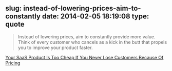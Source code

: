 slug: instead-of-lowering-prices-aim-to-constantly
date: 2014-02-05 18:19:08
type: quote
---

> Instead of lowering prices, aim to constantly provide more value. Think of every customer who cancels as a kick in the butt that propels you to improve your product faster.

[Your SaaS Product Is Too Cheap If You Never Lose Customers Because Of Pricing](http://blog.close.io/your-saas-product-is-too-cheap-if-you-never-lose-customers-because-of-pricing)
